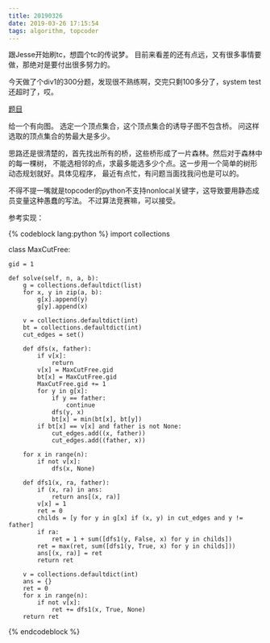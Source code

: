 ```yaml
---
title: 20190326
date: 2019-03-26 17:15:54
tags: algorithm, topcoder
---
```


跟Jesse开始刷tc，想圆个tc的传说梦。
目前来看差的还有点远，又有很多事情要做，那绝对是要付出很多努力的。

今天做了个div1的300分题，发现很不熟练啊，交完只剩100多分了，system test还超时了，哎。

[题目](https://community.topcoder.com/stat?c=problem_statement&pm=15257)

给一个有向图。
选定一个顶点集合，这个顶点集合的诱导子图不包含桥。
问这样选取的顶点集合的势最大是多少。

思路还是很清楚的，首先找出所有的桥，这些桥形成了一片森林。然后对于森林中的每一棵树，
不能选相邻的点，求最多能选多少个点。这一步用一个简单的树形动态规划就好。具体见程序，
最近有点忙，有问题当面找我问也是可以的。

不得不提一嘴就是topcoder的python不支持nonlocal关键字，这导致要用静态成员变量这种愚蠢的写法。
不过算法竞赛嘛，可以接受。


参考实现：

{% codeblock lang:python %}
import collections


class MaxCutFree:

    gid = 1

    def solve(self, n, a, b):
        g = collections.defaultdict(list)
        for x, y in zip(a, b):
            g[x].append(y)
            g[y].append(x)

        v = collections.defaultdict(int)
        bt = collections.defaultdict(int)
        cut_edges = set()

        def dfs(x, father):
            if v[x]:
                return
            v[x] = MaxCutFree.gid
            bt[x] = MaxCutFree.gid
            MaxCutFree.gid += 1
            for y in g[x]:
                if y == father:
                    continue
                dfs(y, x)
                bt[x] = min(bt[x], bt[y])
            if bt[x] == v[x] and father is not None:
                cut_edges.add((x, father))
                cut_edges.add((father, x))

        for x in range(n):
            if not v[x]:
                dfs(x, None)

        def dfs1(x, ra, father):
            if (x, ra) in ans:
                return ans[(x, ra)]
            v[x] = 1
            ret = 0
            childs = [y for y in g[x] if (x, y) in cut_edges and y != father]
            if ra:
                ret = 1 + sum([dfs1(y, False, x) for y in childs])
            ret = max(ret, sum([dfs1(y, True, x) for y in childs]))
            ans[(x, ra)] = ret
            return ret

        v = collections.defaultdict(int)
        ans = {}
        ret = 0
        for x in range(n):
            if not v[x]:
                ret += dfs1(x, True, None)
        return ret
{% endcodeblock %}
